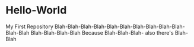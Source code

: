 # Hello-World
My First Repository
Blah-Blah-Blah-Blah-Blah-Blah-Blah-Blah-Blah-Blah-Blah-Blah
Blah-Blah-Blah-Blah Because Blah-Blah-Blah- also there's Blah-Blah

